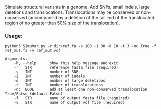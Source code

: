 Simulate structural variants in a genome. Add SNPs, small indels, large
deletions and translocations. Translocations may be conserved or non-conserved
(accompanied by a deletion of the tail end of the translocated region of no
greater than 50% size of the translocation).  

### Usage:
```
python3 SimuVar.py -r dir/ref.fa -s 100 -i 30 -d 10 -t 3 -nc True -f ref_mut.fa -v ref_mut.vcf

Arguments:
	-h, --help 		show this help message and exit  
    -r   STR        reference fasta file (required)
    -s   INT		number of SNPs
    -i   INT		number of indels
    -d   INT		number of large deletions
    -t   INT		number of translocations
    -nc  BOOL		add at least one non-conserved translocation True/False (default False)
    -f   STR		name of output fasta file (required)
    -v   STR		name of output vcf file (required)

```